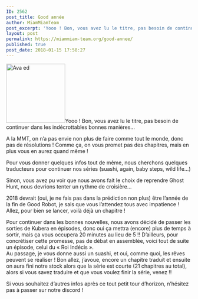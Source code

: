 ```yaml
---
ID: 2562
post_title: Good année
author: MiamMiamTeam
post_excerpt: 'Yooo ! Bon, vous avez lu le titre, pas besoin de continuer dans les ind&eacute;crottables bonnes mani&egrave;res&hellip; A la MMT, on n&rsquo;a pas envie non plus de faire comme tout...'
layout: post
permalink: https://miammiam-team.org/good-annee/
published: true
post_date: 2018-01-15 17:58:27
---
```

<p><img class="alignleft" src="https://united-subs.dearclouds.com/wp-content/uploads/2018/04/24b2b4951691def8507d0050bedcb72b.jpg" alt="Ava ed" width="160" height="160" />Yooo ! Bon, vous avez lu le titre, pas besoin de continuer dans les indécrottables bonnes manières&#8230;</p>
<p>A la MMT, on n&rsquo;a pas envie non plus de faire comme tout le monde, donc pas de résolutions ! Comme ça, on vous promet pas des chapitres, mais en plus vous en aurez quand même !</p>
<p>Pour vous donner quelques infos tout de même, nous cherchons quelques traducteurs pour continuer nos séries (suashi, again, baby steps, wild life&#8230;)</p>
<p>Sinon, vous avez pu voir que nous avons fait le choix de reprendre Ghost Hunt, nous devrions tenter un rythme de croisière&#8230;</p>
<p>2018 devrait (oui, je ne fais pas dans la prédiction non plus) être l&rsquo;année de la fin de Good Robot, je sais que vous l&rsquo;attendez tous avec impatience ! Allez, pour bien se lancer, voilà déjà un chapitre !</p>
<p>Pour continuer dans les bonnes nouvelles, nous avons décidé de passer les sorties de Kubera en épisodes, donc oui ça mettra (encore) plus de temps à sortir, mais ça vous occupera 20 minutes au lieu de 5 !! D&rsquo;ailleurs, pour concrétiser cette promesse, pas de débat en assemblée, voici tout de suite un épisode, celui du &laquo;&nbsp;Roi Indécis&nbsp;&raquo;.<br />
Au passage, je vous donne aussi un suashi, et oui, comme quoi, les rêves peuvent se réaliser ! Bon allez, j&rsquo;avoue, encore un chapitre traduit et ensuite on aura fini notre stock alors que la série est courte (21 chapitres au total), alors si vous savez traduire et que vous voulez finir la série, venez !!</p>
<p>Si vous souhaitez d&rsquo;autres infos après ce tout petit tour d&rsquo;horizon, n&rsquo;hésitez pas à passer sur notre discord !</p>